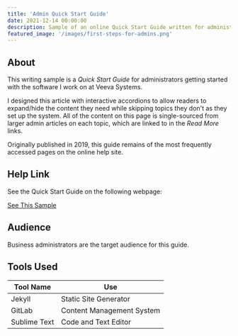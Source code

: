 ```yaml
---
title: 'Admin Quick Start Guide'
date: 2021-12-14 00:00:00
description: Sample of an online Quick Start Guide written for administrators using a static site generator (Jekyll) and Markdown/HTML.
featured_image: '/images/first-steps-for-admins.png'
---
```


## About

This writing sample is a <em>Quick Start Guide</em> for administrators getting started with the software I work on at Veeva Systems. 

I designed this article with interactive accordions to allow readers to expand/hide the content they need while skipping topics they don't as they set up the system. All of the content on this page is single-sourced from larger admin articles on each topic, which are linked to in the <em>Read More</em> links. 

Originally published in 2019, this guide remains of the most frequently accessed pages on the online help site.

## Help Link

See the Quick Start Guide on the following webpage:

<a href="https://safety.veevavault.help/lr/user-help/get-started/first-steps-for-safety-administrators/" target="_blank" class="button button--large">See This Sample <i class="fas fa-external-link-alt"></i></a>

## Audience

Business administrators are the target audience for this guide. 

## Tools Used 

<table>
	<thead>
		<tr>
			<th>Tool Name</th>
			<th>Use</th>
		</tr>
	</thead>
	<tbody>
		<tr>
			<td>Jekyll</td>
			<td>Static Site Generator</td>
		</tr>
		<tr>
			<td>GitLab</td>
			<td>Content Management System</td>
		</tr>
		<tr>
			<td>Sublime Text</td>
			<td>Code and Text Editor</td>
		</tr>
	</tbody>
</table>